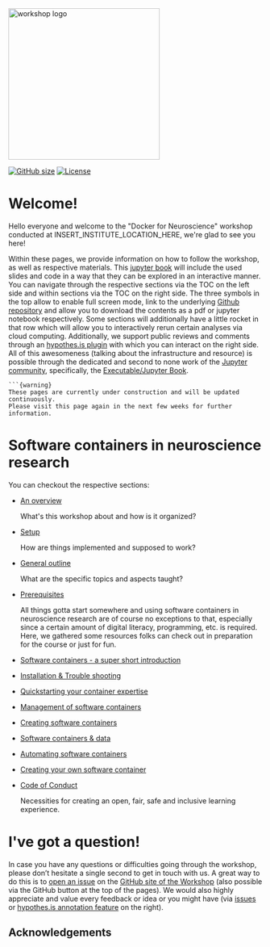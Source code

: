 <img src="https://github.com/PeerHerholz/docker_workshop/workshop/static/workshop_logo.png" alt="workshop logo" width="300" style="margin:0 0 0 0"/>

[![GitHub size](https://github-size-badge.herokuapp.com/peerherholz/docker_workshop.svg)](https://github.com/peerherholz/docker_workshop/archive/main.zip)
[![License](https://img.shields.io/github/license/peerherholz/docker_workshop)](https://github.com/PeerHerholz/docker_workshop)

# Welcome!

Hello everyone and welcome to the "Docker for Neuroscience" workshop conducted at INSERT_INSTITUTE_LOCATION_HERE, we're glad to see you here!

Within these pages, we provide information on how to follow the workshop, as well as respective materials. This [jupyter book](https://jupyterbook.org/intro.html) will include the used slides and code in a way that they can be explored in an interactive manner. You can navigate through the respective sections via the TOC on the left side and within sections via the TOC on the right side. The three symbols in the top allow to enable full screen mode, link to the underlying [Github repository](https://github.com/PeerHerholz/docker_workshop) and allow you to download the contents as a pdf or jupyter notebook respectively. Some sections will additionally have a little rocket in that row which will allow you to interactively rerun certain analyses via cloud computing. Additionally, we support public reviews and comments through an [hypothes.is plugin](https://web.hypothes.is/) with which you can interact on the right side. All of this awesomeness (talking about the infrastructure and resource) is possible through the dedicated and second to none work of the [Jupyter community](https://jupyter.org/community), specifically, the [Executable/Jupyter Book](https://executablebooks.org/en/latest/).

````{margin}
```{warning}
These pages are currently under construction and will be updated continuously.
Please visit this page again in the next few weeks for further information.
````

# Software containers in neuroscience research
  

You can checkout the respective sections:

* [An overview]()

   What's this workshop about and how is it organized?

* [Setup]()

   How are things implemented and supposed to work?

* [General outline]()

   What are the specific topics and aspects taught?

* [Prerequisites]()

   All things gotta start somewhere and using software containers in neuroscience research are of course no exceptions to that, especially since a certain amount of digital literacy, programming, etc. is required. 
   Here, we gathered some resources folks can check out in preparation for the course or just for fun.

* [Software containers - a super short introduction]()


* [Installation & Trouble shooting]()

* [Quickstarting your container expertise]()

* [Management of software containers]()

* [Creating software containers]()

* [Software containers & data]()

* [Automating software containers]()

* [Creating your own software container]()

* [Code of Conduct]()

   Necessities for creating an open, fair, safe and inclusive learning
   experience.

# I've got a question!

In case you have any questions or difficulties going through the workshop, please don’t hesitate a single second to get in touch with
us. A great way to do this is to
[open an issue](https://github.com/PeerHerholz/docker_workshop/issue) on the
[GitHub site of the Workshop](https://github.com/PeerHerholz/docker_workshop) (also possible via the GitHub button at the top of the pages).
We would also highly appreciate and value every feedback or idea or you
might have (via [issues](https://github.com/PeerHerholz/docker_workshop) or [hypothes.is annotation feature](https://web.hypothes.is/) on the right).

## Acknowledgements

